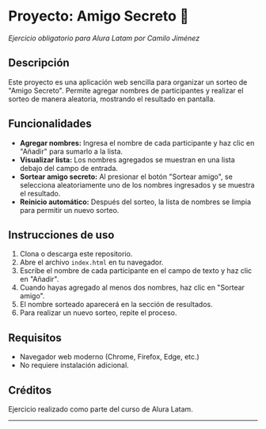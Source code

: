 # Proyecto: Amigo Secreto 🎁

_Ejercicio obligatorio para Alura Latam por Camilo Jiménez_

## Descripción

Este proyecto es una aplicación web sencilla para organizar un sorteo de "Amigo Secreto". Permite agregar nombres de participantes y realizar el sorteo de manera aleatoria, mostrando el resultado en pantalla.

## Funcionalidades

- **Agregar nombres:** Ingresa el nombre de cada participante y haz clic en "Añadir" para sumarlo a la lista.
- **Visualizar lista:** Los nombres agregados se muestran en una lista debajo del campo de entrada.
- **Sortear amigo secreto:** Al presionar el botón "Sortear amigo", se selecciona aleatoriamente uno de los nombres ingresados y se muestra el resultado.
- **Reinicio automático:** Después del sorteo, la lista de nombres se limpia para permitir un nuevo sorteo.

## Instrucciones de uso

1. Clona o descarga este repositorio.
2. Abre el archivo `index.html` en tu navegador.
3. Escribe el nombre de cada participante en el campo de texto y haz clic en "Añadir".
4. Cuando hayas agregado al menos dos nombres, haz clic en "Sortear amigo".
5. El nombre sorteado aparecerá en la sección de resultados.
6. Para realizar un nuevo sorteo, repite el proceso.

## Requisitos

- Navegador web moderno (Chrome, Firefox, Edge, etc.)
- No requiere instalación adicional.

## Créditos

Ejercicio realizado como parte del curso de Alura Latam.

---